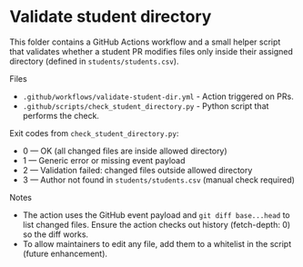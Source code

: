 Validate student directory
=========================

This folder contains a GitHub Actions workflow and a small helper script that validates whether a student PR modifies files only inside their assigned directory (defined in `students/students.csv`).

Files
- `.github/workflows/validate-student-dir.yml` - Action triggered on PRs.
- `.github/scripts/check_student_directory.py` - Python script that performs the check.

Exit codes from `check_student_directory.py`:
- 0 — OK (all changed files are inside allowed directory)
- 1 — Generic error or missing event payload
- 2 — Validation failed: changed files outside allowed directory
- 3 — Author not found in `students/students.csv` (manual check required)

Notes
- The action uses the GitHub event payload and `git diff base...head` to list changed files. Ensure the action checks out history (fetch-depth: 0) so the diff works.
- To allow maintainers to edit any file, add them to a whitelist in the script (future enhancement).
